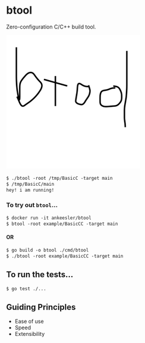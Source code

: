 # btool

Zero-configuration C/C++ build tool.

![btool](btool.png)

```
$ ./btool -root /tmp/BasicC -target main
$ /tmp/BasicC/main
hey! i am running!
```

### To try out `btool`...

```
$ docker run -it ankeesler/btool
$ btool -root example/BasicCC -target main
```

#### OR

```
$ go build -o btool ./cmd/btool
$ ./btool -root example/BasicCC -target main
```

## To run the tests...

```
$ go test ./...
```

## Guiding Principles

- Ease of use
- Speed
- Extensibility